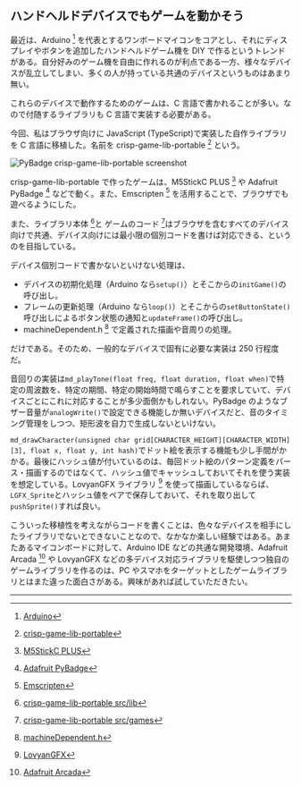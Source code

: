 ## ハンドヘルドデバイスでもゲームを動かそう

最近は、Arduino [^1] を代表とするワンボードマイコンをコアとし、それにディスプレイやボタンを追加したハンドヘルドゲーム機を DIY で作るというトレンドがある。自分好みのゲーム機を自由に作れるのが利点である一方、様々なデバイスが乱立してしまい、多くの人が持っている共通のデバイスというものはあまり無い。

これらのデバイスで動作するためのゲームは、C 言語で書かれることが多い。なので付随するライブラリも C 言語で実装する必要がある。

今回、私はブラウザ向けに JavaScript (TypeScript)で実装した自作ライブラリを C 言語に移植した。名前を crisp-game-lib-portable [^2] という。

![PyBadge crisp-game-lib-portable screenshot](https://abagames.github.io/crisp-game-lib-portable/screenshotPyBadge.gif)

crisp-game-lib-portable で作ったゲームは、M5StickC PLUS [^3] や Adafruit PyBadge [^4] などで動く。また、Emscripten [^5] を活用することで、ブラウザでも遊べるようにした。

また、ライブラリ本体 [^6]と ゲームのコード [^7]はブラウザを含むすべてのデバイス向けで共通、デバイス向けには最小限の個別コードを書けば対応できる、というのを目指している。

デバイス個別コードで書かないといけない処理は、

- デバイスの初期化処理（Arduino なら`setup()`）とそこからの`initGame()`の呼び出し。
- フレームの更新処理（Arduino なら`loop()`）とそこからの`setButtonState()`呼び出しによるボタン状態の通知と`updateFrame()`の呼び出し。
- machineDependent.h [^8] で定義された描画や音周りの処理。

だけである。そのため、一般的なデバイスで固有に必要な実装は 250 行程度だ。

音回りの実装は`md_playTone(float freq, float duration, float when)`で特定の周波数を、特定の期間、特定の開始時間で鳴らすことを要求していて、デバイスごとにこれに対応することが多少面倒かもしれない。PyBadge のようなブザー音量が`analogWrite()`で設定できる機能しか無いデバイスだと、音のタイミング管理をしつつ、矩形波を自力で生成しないといけない。

`md_drawCharacter(unsigned char grid[CHARACTER_HEIGHT][CHARACTER_WIDTH][3], float x, float y, int hash)`でドット絵を表示する機能も少し手間がかかる。最後にハッシュ値が付いているのは、毎回ドット絵のパターン定義をパース・描画するのではなくて、ハッシュ値でキャッシュしておいてそれを使う実装を想定している。LovyanGFX ライブラリ [^9] を使って描画しているならば、`LGFX_Sprite`とハッシュ値をペアで保存しておいて、それを取り出して`pushSprite()`すれば良い。

こういった移植性を考えながらコードを書くことは、色々なデバイスを相手にしたライブラリでないとできないことなので、なかなか楽しい経験ではある。あまたあるマイコンボードに対して、Arduino IDE などの共通な開発環境、Adafruit Arcada [^10] や LovyanGFX などの多デバイス対応ライブラリを駆使しつつ独自のゲームライブラリを作るのは、PC やスマホをターゲットとしたゲームライブラリとはまた違った面白さがある。興味があれば試していただきたい。

---

[^1]: [Arduino](https://ja.wikipedia.org/wiki/Arduino)
[^2]: [crisp-game-lib-portable](https://github.com/abagames/crisp-game-lib-portable)
[^3]: [M5StickC PLUS](https://shop.m5stack.com/products/m5stickc-plus-esp32-pico-mini-iot-development-kit)
[^4]: [Adafruit PyBadge](https://learn.adafruit.com/adafruit-pybadge)
[^5]: [Emscripten](https://emscripten.org/)
[^6]: [crisp-game-lib-portable src/lib](https://github.com/abagames/crisp-game-lib-portable/tree/main/src/lib)
[^7]: [crisp-game-lib-portable src/games](https://github.com/abagames/crisp-game-lib-portable/tree/main/src/games)
[^8]: [machineDependent.h](https://github.com/abagames/crisp-game-lib-portable/blob/main/src/lib/machineDependent.h)
[^9]: [LovyanGFX](https://github.com/lovyan03/LovyanGFX)
[^10]: [Adafruit Arcada](https://github.com/adafruit/Adafruit_Arcada)
